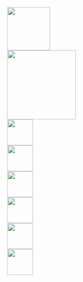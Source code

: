 <img style="display:inline-block;" height="100px" src="https://media2.giphy.com/media/9K8hrdgquxN2HJjmjf/giphy.gif?cid=790b761102e3f1be284e6b8b2c441732b8580740ba823349&rid=giphy.gif&ct=s"/>
<div style="display:flex; flex-direction:column;">
<img style="display:inline-block;" height="160px" src="https://media.giphy.com/media/qgQUggAC3Pfv687qPC/giphy.gif"/>
  <!VSCODE–>
     <img style="display:inline-block;" height="60px" src="https://media.giphy.com/media/v1.Y2lkPTc5MGI3NjExdm5taTdudHlkcXBlYzY4bjE2d2ZjZjE5OXdhNW9vNmU3d2d5eDdqdiZlcD12MV9pbnRlcm5hbF9naWZfYnlfaWQmY3Q9Zw/SS8CV2rQdlYNLtBCiF/giphy.gif"/>
  <!JS–>
  <img style="display:inline-block;" height="60px" src="https://media.giphy.com/media/v1.Y2lkPTc5MGI3NjExbm9zdXRuZnVycTR1b3J5aDJxNXQyd2tlazI3Z3Z3YmV3ZWY5bGh4dyZlcD12MV9pbnRlcm5hbF9naWZfYnlfaWQmY3Q9Zw/SvFocn0wNMx0iv2rYz/giphy.gif"/>
  <!Python–>
  <img style="display:inline-block;" height="60px" src="https://media.giphy.com/media/v1.Y2lkPTc5MGI3NjExcDRvcnhpMzMycTNseWgyc3YzMHlveG1mZ3Z3YTgwOTU5b2ZqMXZjaCZlcD12MV9pbnRlcm5hbF9naWZfYnlfaWQmY3Q9Zw/KAq5w47R9rmTuvWOWa/giphy.gif"/>
  <!SQL–>
    <img style="display:inline-block;" height="60px" src="https://media.giphy.com/media/v1.Y2lkPTc5MGI3NjExNXFvamQ1bmNmZ2NqeGNxeWt5azFid3EwN3d0bWNoczZzaGtlY2JzeiZlcD12MV9pbnRlcm5hbF9naWZfYnlfaWQmY3Q9Zw/vISmwpBJUNYzukTnVx/giphy.gif"/>
  <!Github–>
      <img style="display:inline-block;" height="60px" src="https://media.giphy.com/media/v1.Y2lkPTc5MGI3NjExNWlhZWFtc25zZDdhbWRvemdvOXBxYnc4YzVxOG90MTBkaGZjZzF5ZCZlcD12MV9pbnRlcm5hbF9naWZfYnlfaWQmY3Q9Zw/du3J3cXyzhj75IOgvA/giphy.gif"/>
  <!Git–>
        <img style="display:inline-block;" height="60px" src="https://media.giphy.com/media/v1.Y2lkPTc5MGI3NjExc3g3bGZlYjczbHBqZzU3MXNuNmVnd3RlemE2ZXF0dW5vcGMwNTBjaiZlcD12MV9pbnRlcm5hbF9naWZfYnlfaWQmY3Q9Zw/kH6CqYiquZawmU1HI6/giphy.gif"/>
</div>
